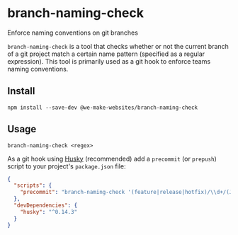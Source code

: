 # branch-naming-check
Enforce naming conventions on git branches

`branch-naming-check` is a tool that checks whether or not the current branch of a git project match a certain name pattern (specified as a regular expression). This tool is primarily used as a git hook to enforce teams naming conventions.

## Install

```
npm install --save-dev @we-make-websites/branch-naming-check
```

## Usage
```
branch-naming-check <regex>
```
As a git hook using [Husky](https://github.com/typicode/husky) (recommended) add a `precommit` (or `prepush`) script to your project's `package.json` file:
```json
{
  "scripts": {
    "precommit": "branch-naming-check '(feature|release|hotfix)/\\d+/(JIRA-\\d+_)?[a-z-]+'",
  },
  "devDependencies": {
    "husky": "^0.14.3"
  }
}
```
